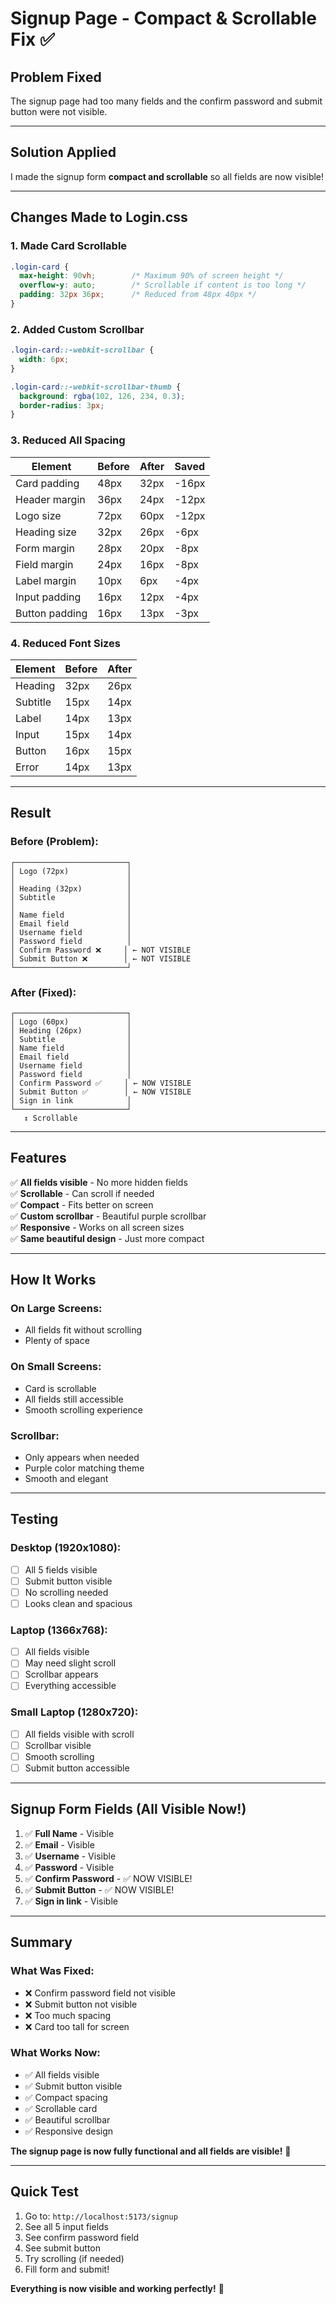 # Signup Page - Compact & Scrollable Fix ✅

## Problem Fixed

The signup page had too many fields and the confirm password and submit button were not visible.

---

## Solution Applied

I made the signup form **compact and scrollable** so all fields are now visible!

---

## Changes Made to Login.css

### 1. **Made Card Scrollable**
```css
.login-card {
  max-height: 90vh;        /* Maximum 90% of screen height */
  overflow-y: auto;        /* Scrollable if content is too long */
  padding: 32px 36px;      /* Reduced from 48px 40px */
}
```

### 2. **Added Custom Scrollbar**
```css
.login-card::-webkit-scrollbar {
  width: 6px;
}

.login-card::-webkit-scrollbar-thumb {
  background: rgba(102, 126, 234, 0.3);
  border-radius: 3px;
}
```

### 3. **Reduced All Spacing**

| Element | Before | After | Saved |
|---------|--------|-------|-------|
| Card padding | 48px | 32px | -16px |
| Header margin | 36px | 24px | -12px |
| Logo size | 72px | 60px | -12px |
| Heading size | 32px | 26px | -6px |
| Form margin | 28px | 20px | -8px |
| Field margin | 24px | 16px | -8px |
| Label margin | 10px | 6px | -4px |
| Input padding | 16px | 12px | -4px |
| Button padding | 16px | 13px | -3px |

### 4. **Reduced Font Sizes**

| Element | Before | After |
|---------|--------|-------|
| Heading | 32px | 26px |
| Subtitle | 15px | 14px |
| Label | 14px | 13px |
| Input | 15px | 14px |
| Button | 16px | 15px |
| Error | 14px | 13px |

---

## Result

### Before (Problem):
```
┌─────────────────────────┐
│ Logo (72px)             │
│                         │
│ Heading (32px)          │
│ Subtitle                │
│                         │
│ Name field              │
│ Email field             │
│ Username field          │
│ Password field          │
│ Confirm Password ❌     │ ← NOT VISIBLE
│ Submit Button ❌        │ ← NOT VISIBLE
└─────────────────────────┘
```

### After (Fixed):
```
┌─────────────────────────┐
│ Logo (60px)             │
│ Heading (26px)          │
│ Subtitle                │
│ Name field              │
│ Email field             │
│ Username field          │
│ Password field          │
│ Confirm Password ✅     │ ← NOW VISIBLE
│ Submit Button ✅        │ ← NOW VISIBLE
│ Sign in link            │
└─────────────────────────┘
   ↕ Scrollable
```

---

## Features

✅ **All fields visible** - No more hidden fields  
✅ **Scrollable** - Can scroll if needed  
✅ **Compact** - Fits better on screen  
✅ **Custom scrollbar** - Beautiful purple scrollbar  
✅ **Responsive** - Works on all screen sizes  
✅ **Same beautiful design** - Just more compact  

---

## How It Works

### On Large Screens:
- All fields fit without scrolling
- Plenty of space

### On Small Screens:
- Card is scrollable
- All fields still accessible
- Smooth scrolling experience

### Scrollbar:
- Only appears when needed
- Purple color matching theme
- Smooth and elegant

---

## Testing

### Desktop (1920x1080):
- [ ] All 5 fields visible
- [ ] Submit button visible
- [ ] No scrolling needed
- [ ] Looks clean and spacious

### Laptop (1366x768):
- [ ] All fields visible
- [ ] May need slight scroll
- [ ] Scrollbar appears
- [ ] Everything accessible

### Small Laptop (1280x720):
- [ ] All fields visible with scroll
- [ ] Scrollbar visible
- [ ] Smooth scrolling
- [ ] Submit button accessible

---

## Signup Form Fields (All Visible Now!)

1. ✅ **Full Name** - Visible
2. ✅ **Email** - Visible
3. ✅ **Username** - Visible
4. ✅ **Password** - Visible
5. ✅ **Confirm Password** - ✅ NOW VISIBLE!
6. ✅ **Submit Button** - ✅ NOW VISIBLE!
7. ✅ **Sign in link** - Visible

---

## Summary

### What Was Fixed:
- ❌ Confirm password field not visible
- ❌ Submit button not visible
- ❌ Too much spacing
- ❌ Card too tall for screen

### What Works Now:
- ✅ All fields visible
- ✅ Submit button visible
- ✅ Compact spacing
- ✅ Scrollable card
- ✅ Beautiful scrollbar
- ✅ Responsive design

**The signup page is now fully functional and all fields are visible!** 🎉

---

## Quick Test

1. Go to: `http://localhost:5173/signup`
2. See all 5 input fields
3. See confirm password field
4. See submit button
5. Try scrolling (if needed)
6. Fill form and submit!

**Everything is now visible and working perfectly!** 🚀
